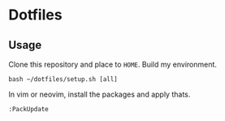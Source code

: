 # Dotfiles

## Usage

Clone this repository and place to `HOME`.
Build my environment.
```
bash ~/dotfiles/setup.sh [all]
```
In vim or neovim, install the packages and apply thats.
```
:PackUpdate
```
